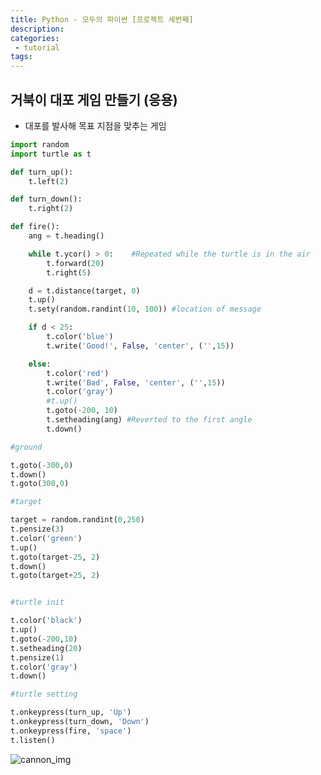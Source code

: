 ```yaml
---
title: Python - 모두의 파이썬 [프로젝트 세번째]
description:
categories:
 - tutorial
tags:
---
```


## 거북이 대포 게임 만들기 (응용)

- 대포를 발사해 목표 지점을 맞추는 게임

```python
import random
import turtle as t

def turn_up():
    t.left(2)

def turn_down():
    t.right(2)

def fire():
    ang = t.heading()

    while t.ycor() > 0:    #Repeated while the turtle is in the air
        t.forward(20)
        t.right(5)

    d = t.distance(target, 0)
    t.up()
    t.sety(random.randint(10, 100)) #location of message

    if d < 25:
        t.color('blue')
        t.write('Good!', False, 'center', ('',15))

    else:
        t.color('red')
        t.write('Bad', False, 'center', ('',15))
        t.color('gray')
        #t.up()
        t.goto(-200, 10)
        t.setheading(ang) #Reverted to the first angle
        t.down()

#ground

t.goto(-300,0)
t.down()
t.goto(300,0)

#target

target = random.randint(0,250)
t.pensize(3)
t.color('green')
t.up()
t.goto(target-25, 2)
t.down()
t.goto(target+25, 2)


#turtle init

t.color('black')
t.up()
t.goto(-200,10)
t.setheading(20)
t.pensize(1)
t.color('gray')
t.down()

#turtle setting

t.onkeypress(turn_up, 'Up')
t.onkeypress(turn_down, 'Down')
t.onkeypress(fire, 'space')
t.listen()
```

![cannon_img](https://github.com/pibu001/pibu001.github.io/blob/master/_posts/image/modu_python/turtle_cannon.PNG?raw=true)
